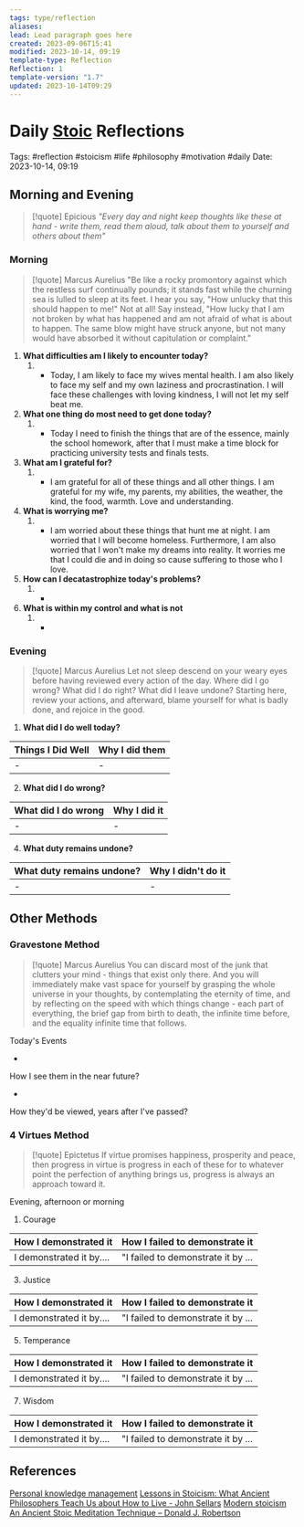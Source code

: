 ```yaml
---
tags: type/reflection
aliases: 
lead: Lead paragraph goes here
created: 2023-09-06T15:41
modified: 2023-10-14, 09:19
template-type: Reflection
Reflection: 1
template-version: "1.7"
updated: 2023-10-14T09:29
---
```



# Daily [Stoic](../SLIP-BOX/Stoicism.md) Reflections

Tags:  #reflection #stoicism #life #philosophy #motivation #daily 
Date: 2023-10-14, 09:19

## Morning and Evening

> [!quote] Epicious 
> _"Every day and night keep thoughts like these at hand - write them, read them aloud, talk  about them to yourself and others about them"_

### Morning

> [!quote] Marcus Aurelius
> "Be like a rocky promontory against which the restless surf continually pounds; it stands fast while the churning sea is lulled to sleep at its feet. I hear you say, "How unlucky that this should happen to me!" Not at all! Say instead, "How lucky that I am not broken by what has happened and am not afraid of what is about to happen. The same blow might have struck anyone, but not many would have absorbed it without capitulation or complaint."

1. **What difficulties am I likely to encounter today?**
	1. -  Today, I am likely to face my wives mental health. I am also likely to face my self and my own laziness and procrastination. I will face these challenges with loving kindness, I will not let my self beat me. 
2. **What one thing do most need to get done today?**
	1. - Today I need to finish the things that are of the essence, mainly the school homework, after that I must make a time block for practicing university tests and finals tests. 
3. **What am I grateful for?**
	1. - I am grateful for all of these things and all other things. I am grateful for my wife, my parents, my abilities, the weather, the kind, the food, warmth. Love and understanding. 
4. **What is worrying me?**
	1. - I am worried about these things that hunt me at night. I am worried that I will become homeless. Furthermore, I am also worried that I won't make my dreams into reality. It worries me that I could die and in doing so cause suffering to those who I love. 
5. **How can I decatastrophize today's problems?**
	1. -
6. **What is within my control and what is not**
	1. -

### Evening

> [!quote] Marcus Aurelius
> Let not sleep descend on your weary eyes before having reviewed every action of the day. Where did I go wrong? What did I do right? What did I leave undone? Starting here, review your actions, and afterward, blame yourself for what is badly done, and rejoice in the good.

1. **What did I do well today?**

| Things I Did Well | Why I did them |
| ------------------- | ---------------- |
| -                 | -              |

2. **What did I do wrong?**

| What did I do wrong | Why I did it |
| ------------------- | ---------------- |
| -                 | -              |

4. **What duty remains undone?**

| What duty remains undone? | Why I didn't do it |
| ------------------- | ---------------- |
| -                 | -              |

## Other Methods

### Gravestone Method

> [!quote] Marcus Aurelius
> You can discard most of the junk that clutters your mind - things that exist only there. And you will immediately make vast space for yourself by grasping the whole universe in your thoughts, by contemplating the eternity of time, and by reflecting on the speed with which things change - each part of everything, the brief gap from birth to death, the infinite time before, and the equality infinite time that follows. 

Today's Events 

-

How I see them in the near future? 

-

How they'd be viewed, years after I've passed?

### 4 Virtues Method

> [!quote] Epictetus 
> If virtue promises happiness, prosperity and peace, then progress in virtue is progress in each of these for to whatever point the perfection of anything brings us, progress is always an approach toward it.

Evening, afternoon or morning

1. Courage 

| How I demonstrated it  | How I failed to demonstrate it |
| ------------------- | ---------------- |
| I demonstrated it by....                 | "I failed to demonstrate it by ...              |

3. Justice

| How I demonstrated it  | How I failed to demonstrate it |
| ------------------- | ---------------- |
| I demonstrated it by....                 | "I failed to demonstrate it by ...             

5. Temperance

| How I demonstrated it  | How I failed to demonstrate it |
| ------------------- | ---------------- |
| I demonstrated it by....                 | "I failed to demonstrate it by ...             

7. Wisdom

| How I demonstrated it  | How I failed to demonstrate it |
| ------------------- | ---------------- |
| I demonstrated it by....                 | "I failed to demonstrate it by ...             

## References

[Personal knowledge management](Personal%20knowledge%20management.md)
[Lessons in Stoicism: What Ancient Philosophers Teach Us about How to Live - John Sellars](https://books.google.cz/books/about/Lessons_in_Stoicism.html?id=ky84zQEACAAJ&redir_esc=y)
[Modern stoicism](https://modernstoicism.com/)
[An Ancient Stoic Meditation Technique – Donald J. Robertson](https://donaldrobertson.name/2017/03/22/an-ancient-stoic-meditation-technique/)



